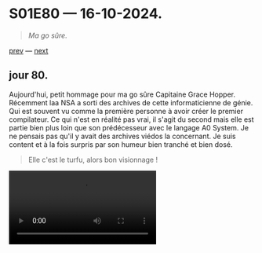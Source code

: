 # S01E80 — 16-10-2024.

> *Ma go sûre.*

[prev](S01E79-15-10-2024.md) — [next](S01E81-17-10-2024.md)   

## jour 80.

Aujourd'hui, petit hommage pour ma go sûre Capitaine Grace Hopper. Récemment laa NSA a sorti des archives de cette informaticienne de génie. Qui est souvent vu comme la première personne à avoir créer le premier compilateur. Ce qui n'est en réalité pas vrai, il s'agit du second mais elle est partie bien plus loin que son prédécesseur avec le langage A0 System. Je ne pensais pas qu'il y avait des archives viédos la concernant. Je suis content et à la fois surpris par son humeur bien tranché et bien dosé.    

> Elle c'est le turfu, alors bon visionnage !

<video src="https://youtu.be/si9iqF5uTFk" />
<br>
<video src="https://youtu.be/AW7ZHpKuqZg" />

[@invisageable](https://twitter.com/invisageable)   

---

[prev](S01E79-15-10-2024.md) — [next](S01E81-17-10-2024.md)   
